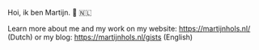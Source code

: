 Hoi, ik ben Martijn. 👋 🇳🇱

Learn more about me and my work on my website: https://martijnhols.nl/ (Dutch) or my blog: https://martijnhols.nl/gists (English)
